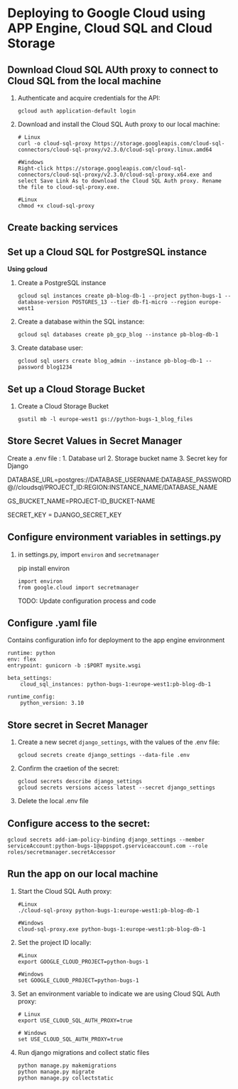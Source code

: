 # Deploying to Google Cloud using APP Engine, Cloud SQL and Cloud Storage

## Download Cloud SQL AUth proxy to connect to Cloud SQL from the local machine

1. Authenticate and acquire credentials for the API:

    ```
    gcloud auth application-default login
    ```

2. Download and install the Cloud SQL Auth proxy to our local machine:

    ```
    # Linux
    curl -o cloud-sql-proxy https://storage.googleapis.com/cloud-sql-connectors/cloud-sql-proxy/v2.3.0/cloud-sql-proxy.linux.amd64

    #Windows
    Right-click https://storage.googleapis.com/cloud-sql-connectors/cloud-sql-proxy/v2.3.0/cloud-sql-proxy.x64.exe and select Save Link As to download the Cloud SQL Auth proxy. Rename the file to cloud-sql-proxy.exe.
    ```

    ```
    #Linux
    chmod +x cloud-sql-proxy
    ```

## Create backing services

## Set up a Cloud SQL for PostgreSQL instance

**Using gcloud**

1. Create a PostgreSQL instance

    ```
    gcloud sql instances create pb-blog-db-1 --project python-bugs-1 --database-version POSTGRES_13 --tier db-f1-micro --region europe-west1
    ```

2. Create a database within the SQL instance:

    ```
    gcloud sql databases create pb_gcp_blog --instance pb-blog-db-1
    ```

3. Create database user:

    ```
    gcloud sql users create blog_admin --instance pb-blog-db-1 --password blog1234
    ```


## Set up a Cloud Storage Bucket

1. Create a Cloud Storage Bucket

    ```
    gsutil mb -l europe-west1 gs://python-bugs-1_blog_files
    ```

## Store Secret Values in Secret Manager

Create a .env file :
    1. Database url
    2. Storage bucket name
    3. Secret key for Django

DATABASE_URL=postgres://DATABASE_USERNAME:DATABASE_PASSWORD@//cloudsql/PROJECT_ID:REGION:INSTANCE_NAME/DATABASE_NAME

GS_BUCKET_NAME=PROJECT-ID_BUCKET-NAME

SECRET_KEY = DJANGO_SECRET_KEY

## Configure environment variables in settings.py

1. in settings.py, import `environ` and `secretmanager`

    pip install environ

    ```
    import environ
    from google.cloud import secretmanager
    ```

    TODO: Update configuration process and code

## Configure .yaml file

Contains configuration info for deployment to the app engine environment

```
runtime: python
env: flex
entrypoint: gunicorn -b :$PORT mysite.wsgi

beta_settings:
    cloud_sql_instances: python-bugs-1:europe-west1:pb-blog-db-1

runtime_config:
    python_version: 3.10

```

## Store secret in Secret Manager

1. Create a new secret `django_settings`, with the values of the .env file:

    ```
    gcloud secrets create django_settings --data-file .env
    ```

2. Confirm the craetion of the secret:

    ```
    gcloud secrets describe django_settings
    gcloud secrets versions access latest --secret django_settings
    ```

3. Delete the local .env file


## Configure access to the secret:

```
gcloud secrets add-iam-policy-binding django_settings --member serviceAccount:python-bugs-1@appspot.gserviceaccount.com --role roles/secretmanager.secretAccessor
```

## Run the app on our local machine

1. Start the Cloud SQL Auth proxy:

    ```
    #Linux
    ./cloud-sql-proxy python-bugs-1:europe-west1:pb-blog-db-1

    #Windows
    cloud-sql-proxy.exe python-bugs-1:europe-west1:pb-blog-db-1
    ```

2. Set the project ID locally:

    ```
    #Linux 
    export GOOGLE_CLOUD_PROJECT=python-bugs-1

    #Windows
    set GOOGLE_CLOUD_PROJECT=python-bugs-1

3. Set an environment variable to indicate we are using Cloud SQL Auth proxy:

    ```
    # Linux
    export USE_CLOUD_SQL_AUTH_PROXY=true

    # Windows
    set USE_CLOUD_SQL_AUTH_PROXY=true

4. Run django migrations and collect static files

    ```
    python manage.py makemigrations
    python manage.py migrate
    python manage.py collectstatic
    ```